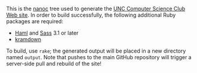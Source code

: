 This is the [nanoc](http://nanoc.stoneship.org/) tree used to generate the [UNC
Computer Science Club Web site](http://csclub.cs.unc.edu/).  In order to build
successfully, the following additional Ruby packages are required:

* [Haml](http://haml-lang.com/) and [Sass](http://sass-lang.com/) 3.1 or later
* [kramdown](http://kramdown.rubyforge.org/)

To build, use `rake`; the generated output will be placed in a new directory
named `output`.  Note that pushes to the main GitHub repository will trigger a
server-side pull and rebuild of the site!
